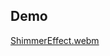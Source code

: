 ## Demo

[ShimmerEffect.webm](https://github.com/user-attachments/assets/30223504-7d2b-4c35-958d-1a31c8c30df4)
